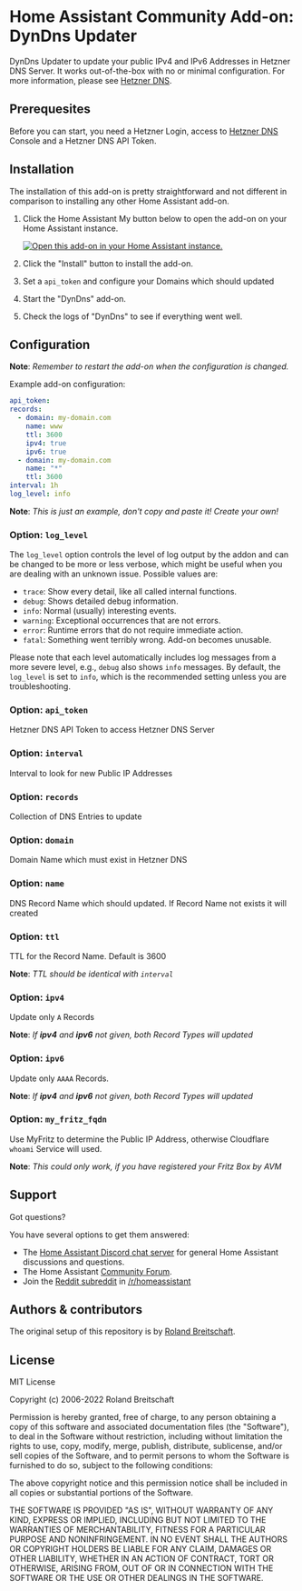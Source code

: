 # Home Assistant Community Add-on: DynDns Updater

DynDns Updater to update your public IPv4 and IPv6 Addresses in Hetzner DNS Server. It works out-of-the-box with no or minimal configuration. For more information, please see [Hetzner DNS].

## Prerequesites

Before you can start, you need a Hetzner Login, access to [Hetzner DNS] Console and a Hetzner DNS API Token.

## Installation

The installation of this add-on is pretty straightforward and not different in
comparison to installing any other Home Assistant add-on.

1. Click the Home Assistant My button below to open the add-on on your Home
   Assistant instance.

   [![Open this add-on in your Home Assistant instance.][addon-badge]][addon]

1. Click the "Install" button to install the add-on.
1. Set a `api_token` and configure your Domains which should updated
1. Start the "DynDns" add-on.
1. Check the logs of "DynDns" to see if everything went well.

## Configuration

**Note**: _Remember to restart the add-on when the configuration is changed._

Example add-on configuration:

```yaml
api_token:
records:
  - domain: my-domain.com
    name: www
    ttl: 3600
    ipv4: true
    ipv6: true
  - domain: my-domain.com
    name: "*"
    ttl: 3600
interval: 1h
log_level: info
```

**Note**: _This is just an example, don't copy and paste it! Create your own!_

### Option: `log_level`

The `log_level` option controls the level of log output by the addon and can
be changed to be more or less verbose, which might be useful when you are
dealing with an unknown issue. Possible values are:

- `trace`: Show every detail, like all called internal functions.
- `debug`: Shows detailed debug information.
- `info`: Normal (usually) interesting events.
- `warning`: Exceptional occurrences that are not errors.
- `error`: Runtime errors that do not require immediate action.
- `fatal`: Something went terribly wrong. Add-on becomes unusable.

Please note that each level automatically includes log messages from a
more severe level, e.g., `debug` also shows `info` messages. By default,
the `log_level` is set to `info`, which is the recommended setting unless
you are troubleshooting.

### Option: `api_token`

Hetzner DNS API Token to access Hetzner DNS Server

### Option: `interval`

Interval to look for new Public IP Addresses

### Option: `records`

Collection of DNS Entries to update

### Option: `domain`

Domain Name which must exist in Hetzner DNS

### Option: `name`

DNS Record Name which should updated. If Record Name not exists it will created

### Option: `ttl`

TTL for the Record Name. Default is 3600

**Note**: _TTL should be identical with `interval`_

### Option: `ipv4`

Update only `A` Records

**Note**: _If **ipv4** and **ipv6** not given, both Record Types will updated_

### Option: `ipv6`

Update only `AAAA` Records.

**Note**: _If **ipv4** and **ipv6** not given, both Record Types will updated_

### Option: `my_fritz_fqdn`

Use MyFritz to determine the Public IP Address, otherwise Cloudflare `whoami` Service will used.

**Note**: _This could only work, if you have registered your Fritz Box by AVM_

## Support

Got questions?

You have several options to get them answered:

- The [Home Assistant Discord chat server][discord-ha] for general Home
  Assistant discussions and questions.
- The Home Assistant [Community Forum][forum].
- Join the [Reddit subreddit][reddit] in [/r/homeassistant][reddit]

## Authors & contributors

The original setup of this repository is by [Roland Breitschaft][rolbre].

## License

MIT License

Copyright (c) 2006-2022 Roland Breitschaft

Permission is hereby granted, free of charge, to any person obtaining a copy
of this software and associated documentation files (the "Software"), to deal
in the Software without restriction, including without limitation the rights
to use, copy, modify, merge, publish, distribute, sublicense, and/or sell
copies of the Software, and to permit persons to whom the Software is
furnished to do so, subject to the following conditions:

The above copyright notice and this permission notice shall be included in all
copies or substantial portions of the Software.

THE SOFTWARE IS PROVIDED "AS IS", WITHOUT WARRANTY OF ANY KIND, EXPRESS OR
IMPLIED, INCLUDING BUT NOT LIMITED TO THE WARRANTIES OF MERCHANTABILITY,
FITNESS FOR A PARTICULAR PURPOSE AND NONINFRINGEMENT. IN NO EVENT SHALL THE
AUTHORS OR COPYRIGHT HOLDERS BE LIABLE FOR ANY CLAIM, DAMAGES OR OTHER
LIABILITY, WHETHER IN AN ACTION OF CONTRACT, TORT OR OTHERWISE, ARISING FROM,
OUT OF OR IN CONNECTION WITH THE SOFTWARE OR THE USE OR OTHER DEALINGS IN THE
SOFTWARE.

[addon-badge]: https://my.home-assistant.io/badges/supervisor_addon.svg
[addon]: https://my.home-assistant.io/redirect/supervisor_addon/?addon=a0d7b954_nodered&repository_url=https%3A%2F%2Fgithub.com%2Fhassio-addons%2Frepository
[discord-ha]: https://discord.gg/c5DvZ4e
[forum]: https://community.home-assistant.io/t/home-assistant-community-add-on-node-red/55023?u=frenck
[reddit]: https://reddit.com/r/homeassistant
[rolbre]: https://github.com/rolbre
[Hetzner DNS]: https://dns.hetzner.com/
